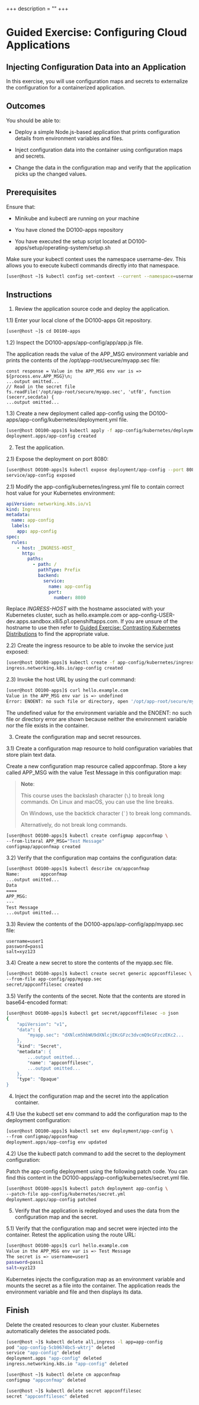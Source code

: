 +++
description = ""
+++

<!-- https://kubebyexample.com/en/learning-paths/application-development-kubernetes/lesson-4-customize-deployments-application-5 -->

# Guided Exercise: Configuring Cloud Applications

## Injecting Configuration Data into an Application

In this exercise, you will use configuration maps and secrets to externalize the configuration for a containerized application.

## Outcomes
You should be able to:

- Deploy a simple Node.js-based application that prints configuration details from environment variables and files.

- Inject configuration data into the container using configuration maps and secrets.

- Change the data in the configuration map and verify that the application picks up the changed values.

## Prerequisites

Ensure that:

- Minikube and kubectl are running on your machine

- You have cloned the DO100-apps repository

- You have executed the setup script located at DO100-apps/setup/operating-system/setup.sh

Make sure your kubectl context uses the namespace username-dev. This allows you to execute kubectl commands directly into that namespace.

```bash
[user@host ~]$ kubectl config set-context --current --namespace=username-dev
```

## Instructions

1) Review the application source code and deploy the application.

1.1) Enter your local clone of the DO100-apps Git repository.

```bash
[user@host ~]$ cd DO100-apps
```

1.2) Inspect the DO100-apps/app-config/app/app.js file.

The application reads the value of the APP_MSG environment variable and prints the contents of the /opt/app-root/secure/myapp.sec file:

```text
const response = Value in the APP_MSG env var is => ${process.env.APP_MSG}\n;
...output omitted...
// Read in the secret file
fs.readFile('/opt/app-root/secure/myapp.sec', 'utf8', function (secerr,secdata) {
...output omitted...
```

1.3) Create a new deployment called app-config using the DO100-apps/app-config/kubernetes/deployment.yml file.

```bash
[user@host DO100-apps]$ kubectl apply -f app-config/kubernetes/deployment.yml
deployment.apps/app-config created
```

2) Test the application.

2.1) Expose the deployment on port 8080:

```bash
[user@host DO100-apps]$ kubectl expose deployment/app-config --port 8080
service/app-config exposed
```

2.1) Modify the app-config/kubernetes/ingress.yml file to contain correct host value for your Kubernetes environment:

```yaml
apiVersion: networking.k8s.io/v1
kind: Ingress
metadata:
  name: app-config
  labels:
    app: app-config
spec:
  rules:
    - host: _INGRESS-HOST_
      http:
        paths:
          - path: /
            pathType: Prefix
            backend:
              service:
                name: app-config
                port:
                  number: 8080
```

Replace _INGRESS-HOST_ with the hostname associated with your Kubernetes cluster, such as hello.example.com or app-config-USER-dev.apps.sandbox.x8i5.p1.openshiftapps.com. If you are unsure of the hostname to use then refer to [Guided Exercise: Contrasting Kubernetes Distributions]() to find the appropriate value.

2.2) Create the ingress resource to be able to invoke the service just exposed:

```bash
[user@host DO100-apps]$ kubectl create -f app-config/kubernetes/ingress.yml
ingress.networking.k8s.io/app-config created
```

2.3) Invoke the host URL by using the curl command:

```bash
[user@host DO100-apps]$ curl hello.example.com
Value in the APP_MSG env var is => undefined
Error: ENOENT: no such file or directory, open '/opt/app-root/secure/myapp.sec'
```

The undefined value for the environment variable and the ENOENT: no such file or directory error are shown because neither the environment variable nor the file exists in the container.

3) Create the configuration map and secret resources.

3.1) Create a configuration map resource to hold configuration variables that store plain text data.

Create a new configuration map resource called appconfmap. Store a key called APP_MSG with the value Test Message in this configuration map:

> **Note**:
>
> This course uses the backslash character (`\`) to break long commands.
> On Linux and macOS, you can use the line breaks.
>
> On Windows, use the backtick character (<code>&#96;</code>) to break long commands.
>
> Alternatively, do not break long commands.

```bash
[user@host DO100-apps]$ kubectl create configmap appconfmap \
--from-literal APP_MSG="Test Message"
configmap/appconfmap created
```

3.2) Verify that the configuration map contains the configuration data:

```bash
[user@host DO100-apps]$ kubectl describe cm/appconfmap
Name:        appconfmap
...output omitted...
Data
====
APP_MSG:
---
Test Message
...output omitted...
```

3.3) Review the contents of the DO100-apps/app-config/app/myapp.sec file:

```text
username=user1
password=pass1
salt=xyz123
```

3.4) Create a new secret to store the contents of the myapp.sec file.

```bash
[user@host DO100-apps]$ kubectl create secret generic appconffilesec \
--from-file app-config/app/myapp.sec
secret/appconffilesec created
```

3.5) Verify the contents of the secret. Note that the contents are stored in base64-encoded format:

```bash
[user@host DO100-apps]$ kubectl get secret/appconffilesec -o json
{
    "apiVersion": "v1",
    "data": {
        "myapp.sec": "dXNlcm5hbWU9dXNlcjEKcGFzc3dvcmQ9cGFzczEKc2...
    },
    "kind": "Secret",
    "metadata": {
        ...output omitted...
        "name": "appconffilesec",
        ...output omitted...
    },
    "type": "Opaque"
}
```

4) Inject the configuration map and the secret into the application container.

4.1) Use the kubectl set env command to add the configuration map to the deployment configuration:

```bash
[user@host DO100-apps]$ kubectl set env deployment/app-config \
--from configmap/appconfmap
deployment.apps/app-config env updated
```

4.2) Use the kubectl patch command to add the secret to the deployment configuration:

Patch the app-config deployment using the following patch code. You can find this content in the DO100-apps/app-config/kubernetes/secret.yml file.

```bash
[user@host DO100-apps]$ kubectl patch deployment app-config \
--patch-file app-config/kubernetes/secret.yml
deployment.apps/app-config patched
```

5) Verify that the application is redeployed and uses the data from the configuration map and the secret.

5.1) Verify that the configuration map and secret were injected into the container. Retest the application using the route URL:

```bash
[user@host DO100-apps]$ curl hello.example.com
Value in the APP_MSG env var is => Test Message
The secret is => username=user1
password=pass1
salt=xyz123
```

Kubernetes injects the configuration map as an environment variable and mounts the secret as a file into the container. The application reads the environment variable and file and then displays its data.

## Finish

Delete the created resources to clean your cluster. Kubernetes automatically deletes the associated pods.

```bash
[user@host ~]$ kubectl delete all,ingress -l app=app-config
pod "app-config-5cb9674bc5-wktrj" deleted
service "app-config" deleted
deployment.apps "app-config" deleted
ingress.networking.k8s.io "app-config" deleted

[user@host ~]$ kubectl delete cm appconfmap
configmap "appconfmap" deleted

[user@host ~]$ kubectl delete secret appconffilesec
secret "appconffilesec" deleted
```
